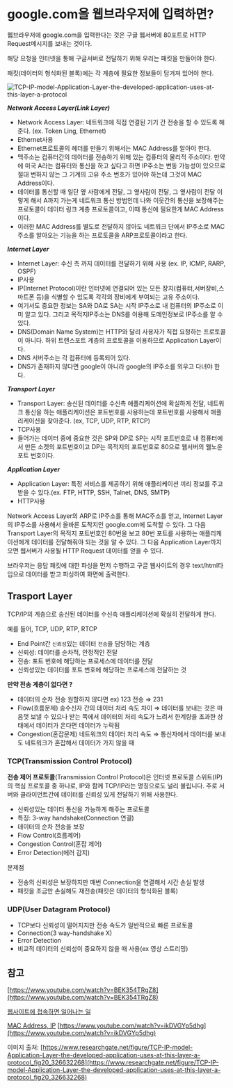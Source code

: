 # google.com을 웹브라우저에 입력하면?
웹브라우저에 google.com을 입력한다는 것은 구글 웹서버에 80포트로 HTTP Request메시지를 보내는 것이다. 

해당 요청을 인터넷을 통해 구글서버로 전달하기 위해 우리는 패킷을 만들어야 한다.

패킷(데이터의 형식화된 블록)에는 각 계층에 필요한 정보들이 담겨져 있어야 한다. 

![TCP-IP-model-Application-Layer-the-developed-application-uses-at-this-layer-a-protocol](https://user-images.githubusercontent.com/67263146/148182318-6a8bfaa8-a9ba-42e3-8672-4fad378c7192.png)


***Network Access Layer(Link Layer)***

- Network Access Layer: 네트워크에 직접 연결된 기기 간 전송을 할 수 있도록 해준다. (ex. Token Ling, Ethernet)
- Ethernet사용
- Ethernet프로토콜의 헤더를 만들기 위해서는 MAC Address를 알아야 한다.
- 맥주소는 컴퓨터간의 데이터를 전송하기 위해 있는 컴퓨터의 물리적 주소이다. 만약에 미국 A라는 컴퓨터와 통신을 하고 싶다고 하면 IP주소는 변동 가능성이 있으므로 절대 변하지 않는 그 기계의 고유 주소 번호가 있어야 하는데 그것이 MAC Address이다.
- 데이터를 통신할 때 일단 옆 사람에게 전달, 그 옆사람이 전달, 그 옆사람이 전달 이렇게 해서 A까지 가는게 네트워크 통신 방법인데 나와 이웃간의 통신을 보장해주는 프로토콜이 데이터 링크 계층 프로토콜이고, 이때 통신에 필요한게 MAC Address이다.
- 이러한 MAC Address를 별도로 전달하지 않아도 네트워크 단에서 IP주소로 MAC주소를 알아오는 기능을 하는 프로토콜을 ARP프로토콜이라고 한다.

***Internet Layer*** 

- Internet Layer: 수신 측 까지 데이터를 전달하기 위해 사용 (ex. IP, ICMP, RARP, OSPF)
- IP사용
- IP(Internet Protocol)이란 인터넷에 연결되어 있는 모든 장치(컴퓨터,서버장비,스마트폰 등)을 식별할 수 있도록 각각의 장비에게 부여되는 고유 주소이다.
- 여기서도 중요한 정보는 SA와 DA로 SA는 시작 IP주소로 내 컴퓨터의 IP주소로 이미 알고 있다. 그리고 목적지IP주소는 DNS를 이용해 도메인정보로 IP주소를 알 수 있다.
- DNS(Domain Name System)는 HTTP와 달리 사용자가 직접 요청하는 프로토콜이 아니다. 하위 트랜스포트 계층의 프로토콜을 이용하므로 Application Layer이다.
- DNS 서버주소는 각 컴퓨터에 등록되어 있다.
- DNS가 존재하지 않다면 google이 아니라 google의 IP주소를 외우고 다녀야 한다.

***Transport Layer***

- Transport Layer: 송신된 데이터를 수신측 애플리케이션에 확실하게 전달, 네트워크 통신을 하는 애플리케이션은 포트번호를 사용하는데 포트번호를 사용해서 애플리케이션을 찾아준다.  (ex, TCP, UDP, RTP, RTCP)
- TCP사용
- 들어가는 데이터 중에 중요한 것은 SP와 DP로 SP는 시작 포트번호로 내 컴퓨터에서 만든 소켓의 포트번호이고 DP는 목적지의 포트번호로 80으로 웹서버의 웰노운 포트 번호이다.

***Application Layer*** 

- Application Layer: 특정 서비스를 제공하기 위해 애플리케이션 끼리 정보를 주고 받을 수 있다.(ex. FTP, HTTP, SSH, Talnet, DNS, SMTP)
- HTTP사용

Network Access Layer의 ARP로 IP주소를 통해 MAC주소를 얻고, Internet Layer의 IP주소를 사용해서 올바른 도착지인 google.com에 도착할 수 있다. 그 다음 Transport Layer의 목적지 포트번호인 80번을 보고 80번 포트를 사용하는 애플리케이션에게 데이터를 전달해줘야 되는 것을 알 수 있다. 그 다음 Application Layer까지 오면 웹서버가 사용될 HTTP Request 데이터를 얻을 수 있다.

브라우저는 응답 패킷에 대한 파싱을 먼저 수행하고 구글 웹사이트의 경우 text/html타입으로 데이터를 받고 파싱하여 화면에 출력한다.

## Trasport Layer
TCP/IP의 계층으로 송신된 데이터를 수신측 애플리케이션에 확실히 전달하게 한다.

예를 들어, TCP, UDP, RTP, RTCP

- End Point간 `신뢰성`있는 데이터 `전송`을 담당하는 계층
- 신뢰성: 데이터를 순차적, 안정적인 전달
- 전송: 포트 번호에 해당하는 프로세스에 데이터를 전달
- 신뢰성있는 데이터를 포트 번호에 해당하는 프로세스에 전달하는 것

**만약 전송 계층이 없다면 ?**

- 데이터의 순차 전송 원할하지 않다면 ex)  123 전송 ⇒ 231
- Flow(흐름문제) 송수신자 간의 데이터 처리 속도 차이 ⇒ 데이터를 보내는 것은 마음껏 보낼 수 있으나 받는 쪽에서 데이터의 처리 속도가 느려서 한계량을 초과한 상태에서 데이터가 온다면 데이터가 누락됨
- Congestion(혼잡문제) 네트워크의 데이터 처리 속도 ⇒ 통신자에서 데이터를 보내도 네트워크가 혼잡해서 데이터가 가지 않을 때

### TCP(Transmission Control Protocol)

**전송 제어 프로토콜**(Transmission Control Protocol)은 인터넷 프로토콜 스위트(IP)의 핵심 프로토콜 중 하나로, IP와 함께 TCP/IP라는 명칭으로도 널리 불립니다. 주로 서버와 클라이언트간에 데이터를 신뢰성 있게 전달하기 위해 사용한다.


- 신뢰성있는 데이터 통신을 가능하게 해주는 프로토콜
- 특징: 3-way handshake(Connection 연결)
- 데이터의 순차 전송을 보장
- Flow Control(흐름제어)
- Congestion Control(혼잡 제어)
- Error Detection(에러 감지)

문제점 

- 전송의 신뢰성은 보장하지만 매번 Connection을 연결해서 시간 손실 발생
- 패킷을 조금만 손실해도 재전송(패킷은 데이터의 형식화된 블록)

### UDP(User Datagram Protocol)

- TCP보다 신뢰성이 떨어지지만 전송 속도가 일반적으로 빠른 프로토콜
- Connection(3 way-handshake X)
- Error Detection
- 비교적 데이터의 신뢰성이 중요하지 않을 때 사용(ex 영상 스트리밍)

## 참고
[https://www.youtube.com/watch?v=BEK354TRgZ8](https://www.youtube.com/watch?v=BEK354TRgZ8) 

[웹사이트에 접속하면 일어나는 일](https://velog.io/@cada/%EC%9B%B9%EC%82%AC%EC%9D%B4%ED%8A%B8%EC%97%90-%EC%A0%91%EC%86%8D%ED%95%A0-%EB%95%8C-%EC%9D%BC%EC%96%B4%EB%82%98%EB%8A%94-%EC%9D%BC)

[MAC Address, IP](https://jhnyang.tistory.com/404)
[https://www.youtube.com/watch?v=ikDVGYp5dhg](https://www.youtube.com/watch?v=ikDVGYp5dhg)



이미지 출처: [https://www.researchgate.net/figure/TCP-IP-model-Application-Layer-the-developed-application-uses-at-this-layer-a-protocol_fig20_326632268](https://www.researchgate.net/figure/TCP-IP-model-Application-Layer-the-developed-application-uses-at-this-layer-a-protocol_fig20_326632268)
